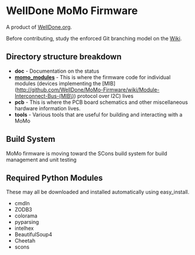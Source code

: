 # WellDone MoMo Firmware

A product of [WellDone.org](http://www.welldone.org).

Before contributing, study the enforced Git branching model on the [Wiki](http://github.com/WellDone/MoMo-Firmware/wiki).

## Directory structure breakdown ##

* **doc** - Documentation on the status
* **[momo_modules](./momo_modules)** - This is where the firmware code for individual modules (devices implementing the [MIB](http://github.com/WellDone/MoMo-Firmware/wiki/Module-Interconnect-Bus-(MIB\)) protocol over I2C) lives
* **pcb** - This is where the PCB board schematics and other miscellaneous hardware information lives.
* **tools** - Various tools that are useful for building and interacting with a MoMo

## Build System ##
MoMo firmware is moving toward the SCons build system for build management and unit testing

## Required Python Modules ##
These may all be downloaded and installed automatically using easy_install.

* cmdln
* ZODB3
* colorama
* pyparsing
* intelhex
* BeautifulSoup4
* Cheetah
* scons